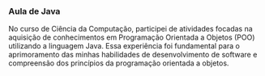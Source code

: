 ### Aula de Java

No curso de Ciência da Computação, participei de atividades focadas na aquisição de conhecimentos em Programação Orientada a Objetos (POO) utilizando a linguagem Java. Essa experiência foi fundamental para o aprimoramento das minhas habilidades de desenvolvimento de software e compreensão dos princípios da programação orientada a objetos.
